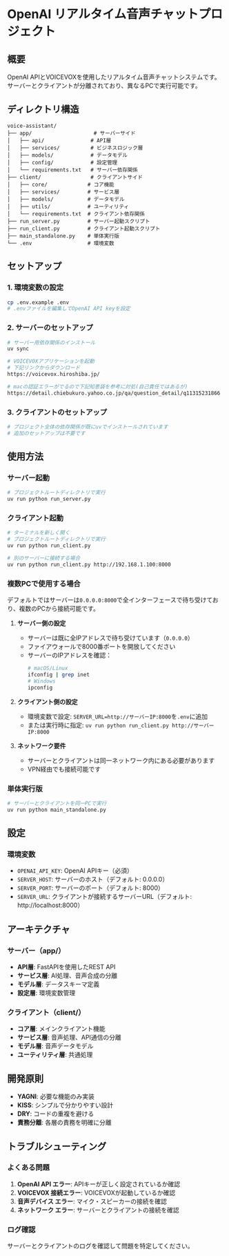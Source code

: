 # OpenAI リアルタイム音声チャットプロジェクト

## 概要
OpenAI APIとVOICEVOXを使用したリアルタイム音声チャットシステムです。
サーバーとクライアントが分離されており、異なるPCで実行可能です。

## ディレクトリ構造
```
voice-assistant/
├── app/                    # サーバーサイド
│   ├── api/               # API層
│   ├── services/          # ビジネスロジック層
│   ├── models/            # データモデル
│   ├── config/            # 設定管理
│   └── requirements.txt   # サーバー依存関係
├── client/                # クライアントサイド
│   ├── core/             # コア機能
│   ├── services/         # サービス層
│   ├── models/           # データモデル
│   ├── utils/            # ユーティリティ
│   └── requirements.txt  # クライアント依存関係
├── run_server.py         # サーバー起動スクリプト
├── run_client.py         # クライアント起動スクリプト
├── main_standalone.py    # 単体実行版
└── .env                  # 環境変数
```

## セットアップ

### 1. 環境変数の設定
```bash
cp .env.example .env
# .envファイルを編集してOpenAI API keyを設定
```

### 2. サーバーのセットアップ
```bash
# サーバー用依存関係のインストール
uv sync

# VOICEVOXアプリケーションを起動
# 下記リンクからダウンロード
https://voicevox.hiroshiba.jp/

# macの認証エラーがでるので下記知恵袋を参考に対処(自己責任ではあるが)
https://detail.chiebukuro.yahoo.co.jp/qa/question_detail/q11315231866
```

### 3. クライアントのセットアップ
```bash
# プロジェクト全体の依存関係が既にuvでインストールされています
# 追加のセットアップは不要です
```

## 使用方法

### サーバー起動
```bash
# プロジェクトルートディレクトリで実行
uv run python run_server.py
```

### クライアント起動
```bash
# ターミナルを新しく開く
# プロジェクトルートディレクトリで実行
uv run python run_client.py

# 別のサーバーに接続する場合
uv run python run_client.py http://192.168.1.100:8000
```

### 複数PCで使用する場合
デフォルトではサーバーは`0.0.0.0:8000`で全インターフェースで待ち受けており、複数のPCから接続可能です。

1. **サーバー側の設定**
   - サーバーは既に全IPアドレスで待ち受けています（`0.0.0.0`）
   - ファイアウォールで8000番ポートを開放してください
   - サーバーのIPアドレスを確認：
     ```bash
     # macOS/Linux
     ifconfig | grep inet
     # Windows
     ipconfig
     ```

2. **クライアント側の設定**
   - 環境変数で設定: `SERVER_URL=http://サーバーIP:8000`を`.env`に追加
   - または実行時に指定: `uv run python run_client.py http://サーバーIP:8000`

3. **ネットワーク要件**
   - サーバーとクライアントは同一ネットワーク内にある必要があります
   - VPN経由でも接続可能です

### 単体実行版
```bash
# サーバーとクライアントを同一PCで実行
uv run python main_standalone.py
```

## 設定

### 環境変数
- `OPENAI_API_KEY`: OpenAI APIキー（必須）
- `SERVER_HOST`: サーバーのホスト（デフォルト: 0.0.0.0）
- `SERVER_PORT`: サーバーのポート（デフォルト: 8000）
- `SERVER_URL`: クライアントが接続するサーバーURL（デフォルト: http://localhost:8000）

## アーキテクチャ

### サーバー（app/）
- **API層**: FastAPIを使用したREST API
- **サービス層**: AI処理、音声合成の分離
- **モデル層**: データスキーマ定義
- **設定層**: 環境変数管理

### クライアント（client/）
- **コア層**: メインクライアント機能
- **サービス層**: 音声処理、API通信の分離
- **モデル層**: 音声データモデル
- **ユーティリティ層**: 共通処理

## 開発原則
- **YAGNI**: 必要な機能のみ実装
- **KISS**: シンプルで分かりやすい設計
- **DRY**: コードの重複を避ける
- **責務分離**: 各層の責務を明確に分離

## トラブルシューティング

### よくある問題
1. **OpenAI API エラー**: APIキーが正しく設定されているか確認
2. **VOICEVOX 接続エラー**: VOICEVOXが起動しているか確認
3. **音声デバイス エラー**: マイク・スピーカーの接続を確認
4. **ネットワーク エラー**: サーバーとクライアントの接続を確認

### ログ確認
サーバーとクライアントのログを確認して問題を特定してください。
